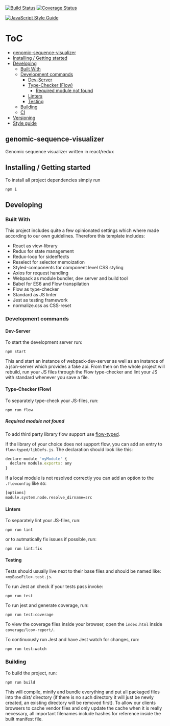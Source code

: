 [![Build Status](https://travis-ci.org/itsbenweeks/genomic-sequence-visualizer.svg?branch=master)](https://travis-ci.org/itsbenweeks/genomic-sequence-visualizer)
[![Coverage Status](https://coveralls.io/repos/github/itsbenweeks/genomic-sequence-visualizer/badge.svg?branch=master)](https://coveralls.io/github/itsbenweeks/genomic-sequence-visualizer?branch=master)

[![JavaScript Style Guide](https://cdn.rawgit.com/standard/standard/master/badge.svg)](https://github.com/standard/standard)


# ToC

<!-- vim-markdown-toc GFM -->

* [genomic-sequence-visualizer](#cookiecutterproject_name)
* [Installing / Getting started](#installing--getting-started)
* [Developing](#developing)
    * [Built With](#built-with)
    * [Development commands](#development-commands)
        * [Dev-Server](#dev-server)
        * [Type-Checker (Flow)](#type-checker-flow)
            * [Required module not found](#required-module-not-found)
        * [Linters](#linters)
        * [Testing](#testing)
    * [Building](#building)
    * [CI](#ci)
* [Versioning](#versioning)
* [Style guide](#style-guide)

<!-- vim-markdown-toc -->


## genomic-sequence-visualizer

Genomic sequence visualizer written in react/redux


## Installing / Getting started

To install all project dependencies simply run

```shell
npm i
```


## Developing

### Built With

This project includes quite a few opinionated settings which where
made according to our own guidelines. Therefore this template includes:

* React as view-library
* Redux for state management
* Redux-loop for sideeffects
* Reselect for selector memoization
* Styled-components for component level CSS styling
* Axios for request handling
* Webpack as module bundler, dev server and build tool
* Babel for ES6 and Flow transpilation
* Flow as type-checker
* Standard as JS linter
* Jest as testing framework
* normalize.css as CSS-reset


### Development commands

#### Dev-Server

To start the development server run:

```shell
npm start
```

This and start an instance of webpack-dev-server as well as an instance of
a json-server which provides a fake api.
From then on the whole project will rebuild, run your JS files through the Flow type-checker and
lint your JS with standard whenever you save a file.


#### Type-Checker (Flow)

To separately type-check your JS-files, run:

```shell
npm run flow
```

##### Required module not found

To add third party library flow support use [flow-typed](https://github.com/flowtype/flow-typed).

If the library of your choice does not support flow, you can add
an entry to `flow-typed/libDefs.js`. The declaration should look like this:

```javascript
declare module 'myModule' {
  declare module.exports: any
}
```

If a local module is not resolved correctly you can add an option to
the `.flowconfig` like so:

```bash
[options]
module.system.node.resolve_dirname=src
```

#### Linters

To separately lint your JS-files, run:

```shell
npm run lint
```

or to autmatically fix issues if possible, run:

```shell
npm run lint:fix
```


#### Testing

Tests should usually live next to their base files and should
be named like: `<myBaseFile>.test.js`.

To run Jest an check if your tests pass invoke:

```shell
npm run test
```

To run jest and generate coverage, run:

```shell
npm run test:coverage
```

To view the coverage files inside your browser, open the `index.html` inside
`coverage/lcov-report/`.

To continuously run Jest and have Jest watch for changes, run:

```shell
npm run test:watch
```


### Building

To build the project, run:

```shell
npm run build
```

This will compile, minify and bundle
everything and put all packaged files into the _dist/_ directory (if there is no such directory it will just be newly created, an existing directory will be removed first).
To allow our clients browsers to cache vendor files and only update the cache when it is really necessary, all important filenames include hashes for reference inside the built manifest file.
